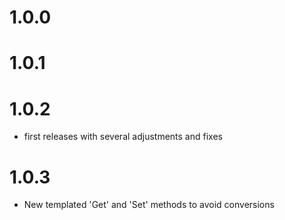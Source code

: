 # 1.0.0
# 1.0.1
# 1.0.2
- first releases with several adjustments and fixes

# 1.0.3
- New templated 'Get' and 'Set' methods to avoid conversions
